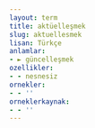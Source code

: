 ```yaml
---
layout: term
title: aktüelleşmek
slug: aktuellesmek
lisan: Türkçe
anlamlar:
- ► güncelleşmek
ozellikler:
- - nesnesiz
ornekler:
- - ''
orneklerkaynak:
- - ''
---
```

